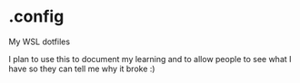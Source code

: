 # .config
My WSL dotfiles 

I plan to use this to document my learning and to allow people to see what I have so they can tell me why it broke :)
